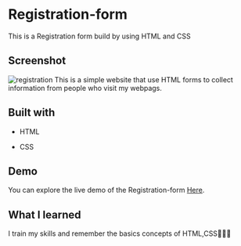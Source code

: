 # Registration-form
This is a Registration form build by using HTML and CSS 

## Screenshot
![registration](https://github.com/Vandana915/RegistrationForm/assets/124566666/318364e6-594b-49ec-b272-3d3d9265377a)
This is a simple website that use HTML forms to collect information from people who visit my webpags.


##  Built with
* HTML
+ CSS
## Demo
You can explore the live demo of the Registration-form [Here](http://127.0.0.1:5500/index.html).
## What I learned

I train my skills and remember the basics concepts of HTML,CSS👩🏻‍💻
